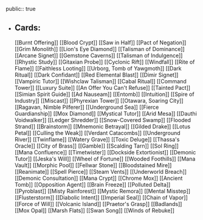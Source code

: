 public:: true
- ## Cards:
	[[Burnt Offering]]
	[[Blood Crypt]]
	[[Saw in Half]]
	[[Pact of Negation]]
	[[Grim Monolith]]
	[[Lion's Eye Diamond]]
	[[Talisman of Dominance]]
	[[Arcane Signet]]
	[[Gemstone Caverns]]
	[[Talisman of Indulgence]]
	[[Rhystic Study]]
	[[Gitaxian Probe]]
	[[Cyclonic Rift]]
	[[Windfall]]
	[[Rite of Flame]]
	[[Faithless Looting]]
	[[Urborg, Tomb of Yawgmoth]]
	[[Dark Ritual]]
	[[Dark Confidant]]
	[[Red Elemental Blast]]
	[[Dimir Signet]]
	[[Vampiric Tutor]]
	[[Wishclaw Talisman]]
	[[Cabal Ritual]]
	[[Command Tower]]
	[[Luxury Suite]]
	[[An Offer You Can't Refuse]]
	[[Tainted Pact]]
	[[Simian Spirit Guide]]
	[[Ad Nauseam]]
	[[Entomb]]
	[[Intuition]]
	[[Spire of Industry]]
	[[Miscast]]
	[[Phyrexian Tower]]
	[[Otawara, Soaring City]]
	[[Ragavan, Nimble Pilferer]]
	[[Underground Sea]]
	[[Fierce Guardianship]]
	[[Mox Diamond]]
	[[Mystical Tutor]]
	[[Arid Mesa]]
	[[Dauthi Voidwalker]]
	[[Ledger Shredder]]
	[[Snow-Covered Swamp]]
	[[Flooded Strand]]
	[[Brainstorm]]
	[[Mnemonic Betrayal]]
	[[Gilded Drake]]
	[[Lotus Petal]]
	[[Culling the Weak]]
	[[Verdant Catacombs]]
	[[Underground River]]
	[[Twinflame]]
	[[Watery Grave]]
	[[Toxic Deluge]]
	[[Thassa's Oracle]]
	[[City of Brass]]
	[[Gamble]]
	[[Scalding Tarn]]
	[[Sol Ring]]
	[[Mana Confluence]]
	[[Timetwister]]
	[[Dockside Extortionist]]
	[[Demonic Tutor]]
	[[Jeska's Will]]
	[[Wheel of Fortune]]
	[[Wooded Foothills]]
	[[Mana Vault]]
	[[Morphic Pool]]
	[[Fellwar Stone]]
	[[Bloodstained Mire]]
	[[Reanimate]]
	[[Spell Pierce]]
	[[Steam Vents]]
	[[Underworld Breach]]
	[[Demonic Consultation]]
	[[Mana Crypt]]
	[[Chrome Mox]]
	[[Ancient Tomb]]
	[[Opposition Agent]]
	[[Brain Freeze]]
	[[Polluted Delta]]
	[[Pyroblast]]
	[[Misty Rainforest]]
	[[Mystic Remora]]
	[[Mental Misstep]]
	[[Flusterstorm]]
	[[Diabolic Intent]]
	[[Imperial Seal]]
	[[Chain of Vapor]]
	[[Force of Will]]
	[[Volcanic Island]]
	[[Praetor's Grasp]]
	[[Badlands]]
	[[Mox Opal]]
	[[Marsh Flats]]
	[[Swan Song]]
	[[Winds of Rebuke]]
